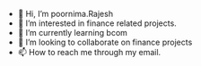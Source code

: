 - 👋 Hi, I’m poornima.Rajesh
- 👀 I’m interested in finance related projects.
- 🌱 I’m currently learning bcom
- 💞️ I’m looking to collaborate on finance projects
- 📫 How to reach me through my email.

<!---
Poornimar1/Poornimar1 is a ✨ special ✨ repository because its `README.md` (this file) appears on your GitHub profile.
You can click the Preview link to take a look at your changes.
--->
